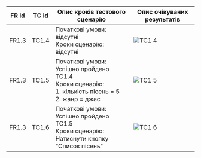 | FR id | TC id | Опис кроків тестового сценарію | Опис очікуваних результатів |
| ----- | ----- | ------------------------------ | --------------------------- |
| FR1.3 | TC1.4 | Початкові умови: відсутні </br> Кроки сценарію: відсутні | ![TC1 4](https://github.com/oleksandrblazhko/ai-215-smolkin/assets/101869573/17f18d85-cb24-4ad8-8d40-52745e8919d0) |
| FR1.3 | TC1.5 | Початкові умови: Успішно пройдено TC1.4 </br> Кроки сценарію: </br>1. кількість пісень = 5 </br> 2. жанр = джас | ![TC1 5](https://github.com/oleksandrblazhko/ai-215-smolkin/assets/101869573/cb777a33-3ab1-4abd-ac24-4862fbf12e4b) |
| FR1.3 | TC1.6 | Початкові умови: Успішно пройдено TC1.5 </br> Кроки сценарію: </br> Натиснути кнопку "Список пісень" | ![TC1 6](https://github.com/oleksandrblazhko/ai-215-smolkin/assets/101869573/7e37f9ca-6de4-4af8-8fa5-8ebda3bab971) |

